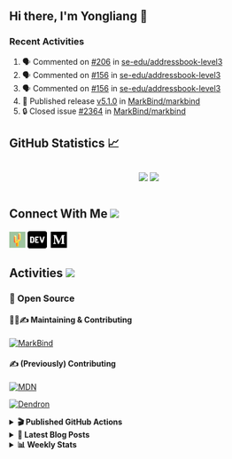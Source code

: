 ## Hi there, I'm Yongliang 👋

### Recent Activities

<!--START_SECTION:activity-->
1. 🗣 Commented on [#206](https://github.com/se-edu/addressbook-level3/pull/206#issuecomment-1714179931) in [se-edu/addressbook-level3](https://github.com/se-edu/addressbook-level3)
2. 🗣 Commented on [#156](https://github.com/se-edu/addressbook-level3/pull/156#issuecomment-1713946377) in [se-edu/addressbook-level3](https://github.com/se-edu/addressbook-level3)
3. 🗣 Commented on [#156](https://github.com/se-edu/addressbook-level3/pull/156#issuecomment-1712965914) in [se-edu/addressbook-level3](https://github.com/se-edu/addressbook-level3)
4. 🚀 Published release [v5.1.0](https://github.com/MarkBind/markbind/releases/tag/v5.1.0) in [MarkBind/markbind](https://github.com/MarkBind/markbind)
5. 🔒 Closed issue [#2364](https://github.com/MarkBind/markbind/issues/2364) in [MarkBind/markbind](https://github.com/MarkBind/markbind)
<!--END_SECTION:activity-->

## GitHub Statistics :chart_with_upwards_trend:
<div align="center">
<div style="display: flex; align-items: center; justify-content: center;">

[![](https://github-readme-stats-tlylt.vercel.app/api?username=tlylt&show_icons=true&theme=tokyonight&hide_border=true&locale=en)](https://github.com/tlylt)
[![](https://github-readme-streak-stats.herokuapp.com/?user=tlylt&theme=tokyonight&hide_border=true)](https://github.com/tlylt)
</div>
</div>

## Connect With Me <img src="https://media.giphy.com/media/2wh5K5yE3ulp3xgYcG/giphy-downsized.gif" width="30">

<a href="https://www.yongliangliu.com/" target="_blank"><img align="center" src="static/site-icon.png" alt="yongliangliu.com" height="29" width="29" /></a>
<a href="https://dev.to/tlylt" target="_blank"><img align="center" src="static/dev-badge.svg" alt="dev.to/tlylt" height="35" width="35" /></a>
<a href="https://tlylt.medium.com" target="_blank"><img align="center" src="static/medium.png" alt="tlylt.medium.com" height="35" width="35" /></a>

## Activities <img src="https://media.giphy.com/media/WUlplcMpOCEmTGBtBW/giphy.gif" width="30">

### 🔭 Open Source

#### 👷‍♂️✍️ Maintaining & Contributing
[![MarkBind](https://github-readme-stats-tlylt.vercel.app/api/pin/?username=markbind&repo=markbind)](https://github.com/MarkBind/markbind)

#### ✍️ (Previously) Contributing
[![MDN](https://github-readme-stats-tlylt.vercel.app/api/pin/?username=mdn&repo=content)](https://github.com/mdn/content/issues?q=is%3Aopen+involves%3A%40me+sort%3Aupdated-desc)

[![Dendron](https://github-readme-stats-tlylt.vercel.app/api/pin/?username=dendronhq&repo=dendron)](https://github.com/dendronhq/dendron/issues?q=is%3Aopen+involves%3A%40me+sort%3Aupdated-desc)

<details>
<summary> <b>🎬 Published GitHub Actions </b> </summary>

[![install-graphviz](https://github-readme-stats-tlylt.vercel.app/api/pin/?username=tlylt&repo=install-graphviz)](https://github.com/tlylt/install-graphviz)

[![reposense-action](https://github-readme-stats-tlylt.vercel.app/api/pin/?username=tlylt&repo=reposense-action)](https://github.com/tlylt/reposense-action)

[![markbin-action](https://github-readme-stats-tlylt.vercel.app/api/pin/?username=markbind&repo=markbind-action)](https://github.com/MarkBind/markbind-action)

</details>

<details>
<summary> <b>📕 Latest Blog Posts</b> </summary>

<!-- BLOG-POST-LIST:START -->
- [End of Year 3 Sem 2](https://yongliangliu.com/blog/end-of-year-3-sem-2)
- [Deploy a ChatGPT API Server in no time](https://yongliangliu.com/blog/chatgpt-nextjs-server)
- [Creating a regex-based Markdown parser in TypeScript](https://yongliangliu.com/blog/rmark)
- [Create VSCode Snippets for Markdown Blog Workflows](https://yongliangliu.com/blog/vscode-snippets)
- [Brag Doc 2023](https://yongliangliu.com/blog/brag-doc-2023)
<!-- BLOG-POST-LIST:END -->

</details>

<details>
<summary> <b>📊 Weekly Stats</b> </summary>

<!--START_SECTION:waka-->
![Code Time](http://img.shields.io/badge/Code%20Time-1%2C126%20hrs%2021%20mins-blue)

**🐱 My GitHub Data** 

> 📦 654.4 kB Used in GitHub's Storage 
 > 
> 🏆 1,503 Contributions in the Year 2023
 > 
> 🚫 Not Opted to Hire
 > 
> 📜 174 Public Repositories 
 > 
> 🔑 40 Private Repositories 
 > 
**I'm an Early 🐤** 

```text
🌞 Morning                3911 commits        ███████░░░░░░░░░░░░░░░░░░   29.36 % 
🌆 Daytime                3574 commits        ███████░░░░░░░░░░░░░░░░░░   26.83 % 
🌃 Evening                4949 commits        █████████░░░░░░░░░░░░░░░░   37.16 % 
🌙 Night                  885 commits         ██░░░░░░░░░░░░░░░░░░░░░░░   06.64 % 
```
📅 **I'm Most Productive on Wednesday** 

```text
Monday                   1748 commits        ███░░░░░░░░░░░░░░░░░░░░░░   13.12 % 
Tuesday                  1917 commits        ████░░░░░░░░░░░░░░░░░░░░░   14.39 % 
Wednesday                2148 commits        ████░░░░░░░░░░░░░░░░░░░░░   16.13 % 
Thursday                 1672 commits        ███░░░░░░░░░░░░░░░░░░░░░░   12.55 % 
Friday                   1717 commits        ███░░░░░░░░░░░░░░░░░░░░░░   12.89 % 
Saturday                 2039 commits        ████░░░░░░░░░░░░░░░░░░░░░   15.31 % 
Sunday                   2078 commits        ████░░░░░░░░░░░░░░░░░░░░░   15.60 % 
```


📊 **This Week I Spent My Time On** 

```text
🕑︎ Time Zone: Asia/Singapore

💬 Programming Languages: 
Markdown                 2 hrs 58 mins       ████████████████████████░   95.15 % 
JavaScript               7 mins              █░░░░░░░░░░░░░░░░░░░░░░░░   03.88 % 
Bash                     1 min               ░░░░░░░░░░░░░░░░░░░░░░░░░   00.60 % 
TypeScript               0 secs              ░░░░░░░░░░░░░░░░░░░░░░░░░   00.29 % 
JSON                     0 secs              ░░░░░░░░░░░░░░░░░░░░░░░░░   00.07 % 
```


 Last Updated on 10/09/2023 00:48:16 UTC
<!--END_SECTION:waka-->

</details>

